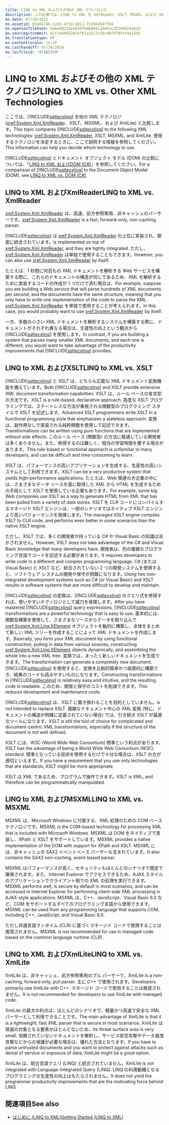 ```yaml
---
title: LINQ to XML およびその他の XML テクノロジ3
description: この記事では、LINQ to XML を XmlReader、XSLT、MSXML、および XmlLite などのいくつかの XML テクノロジと比較しており、使用するテクノロジを決定するうえで役立ちます。
ms.date: 07/20/2015
ms.assetid: 01b8e746-12d3-471d-b811-7539e4547784
ms.openlocfilehash: 0abe6021dae83df0db0d4116eb3c2919d024a62d
ms.sourcegitcommit: 87cfeb69226fef01acb17c56c86f978f4f4a13db
ms.translationtype: HT
ms.contentlocale: ja-JP
ms.lasthandoff: 07/24/2020
ms.locfileid: "87165334"
---
```

# <a name="linq-to-xml-vs-other-xml-technologies"></a><span data-ttu-id="7d7ea-103">LINQ to XML およびその他の XML テクノロジ</span><span class="sxs-lookup"><span data-stu-id="7d7ea-103">LINQ to XML vs. Other XML Technologies</span></span>
<span data-ttu-id="7d7ea-104">ここでは、[!INCLUDE[sqltecxlinq](~/includes/sqltecxlinq-md.md)] を他の XML テクノロジ (<xref:System.Xml.XmlReader>、XSLT、MSXML、および XmlLite) と比較します。</span><span class="sxs-lookup"><span data-stu-id="7d7ea-104">This topic compares [!INCLUDE[sqltecxlinq](~/includes/sqltecxlinq-md.md)] to the following XML technologies: <xref:System.Xml.XmlReader>, XSLT, MSXML, and XmlLite.</span></span> <span data-ttu-id="7d7ea-105">使用するテクノロジを決定するときに、ここで説明する情報を参照してください。</span><span class="sxs-lookup"><span data-stu-id="7d7ea-105">This information can help you decide which technology to use.</span></span>  
  
 <span data-ttu-id="7d7ea-106">[!INCLUDE[sqltecxlinq](~/includes/sqltecxlinq-md.md)] とドキュメント オブジェクト モデル (DOM) の比較については、「[LINQ to XML およびDOM (C#)](./linq-to-xml-vs-dom.md)」を参照してください。</span><span class="sxs-lookup"><span data-stu-id="7d7ea-106">For a comparison of [!INCLUDE[sqltecxlinq](~/includes/sqltecxlinq-md.md)] to the Document Object Model (DOM), see [LINQ to XML vs. DOM (C#)](./linq-to-xml-vs-dom.md).</span></span>  
  
## <a name="linq-to-xml-vs-xmlreader"></a><span data-ttu-id="7d7ea-107">LINQ to XML およびXmlReader</span><span class="sxs-lookup"><span data-stu-id="7d7ea-107">LINQ to XML vs. XmlReader</span></span>  
 <span data-ttu-id="7d7ea-108"><xref:System.Xml.XmlReader> は、高速、前方参照専用、非キャッシュのパーサーです。</span><span class="sxs-lookup"><span data-stu-id="7d7ea-108"><xref:System.Xml.XmlReader> is a fast, forward-only, non-caching parser.</span></span>  
  
 [!INCLUDE[sqltecxlinq](~/includes/sqltecxlinq-md.md)] <span data-ttu-id="7d7ea-109">は <xref:System.Xml.XmlReader> の上位に実装され、緊密に統合されています。</span><span class="sxs-lookup"><span data-stu-id="7d7ea-109">is implemented on top of <xref:System.Xml.XmlReader>, and they are tightly integrated.</span></span> <span data-ttu-id="7d7ea-110">ただし、<xref:System.Xml.XmlReader> は単独で使用することもできます。</span><span class="sxs-lookup"><span data-stu-id="7d7ea-110">However, you can also use <xref:System.Xml.XmlReader> by itself.</span></span>  
  
 <span data-ttu-id="7d7ea-111">たとえば、1 秒間に何百もの XML ドキュメントを解析する Web サービスを構築する際に、これらのドキュメントの構造が同じであるため、XML を解析するために実装するコードの作成が 1 つだけで済む場合は、</span><span class="sxs-lookup"><span data-stu-id="7d7ea-111">For example, suppose you are building a Web service that will parse hundreds of XML documents per second, and the documents have the same structure, meaning that you only have to write one implementation of the code to parse the XML.</span></span> <span data-ttu-id="7d7ea-112"><xref:System.Xml.XmlReader> を単独で使用することが考えられます。</span><span class="sxs-lookup"><span data-stu-id="7d7ea-112">In this case, you would probably want to use <xref:System.Xml.XmlReader> by itself.</span></span>  
  
 <span data-ttu-id="7d7ea-113">一方、多数の小さい XML ドキュメントを解析するシステムを構築する際に、ドキュメントがそれぞれ異なる場合は、生産性の向上という観点から [!INCLUDE[sqltecxlinq](~/includes/sqltecxlinq-md.md)] を使用します。</span><span class="sxs-lookup"><span data-stu-id="7d7ea-113">In contrast, if you are building a system that parses many smaller XML documents, and each one is different, you would want to take advantage of the productivity improvements that [!INCLUDE[sqltecxlinq](~/includes/sqltecxlinq-md.md)] provides.</span></span>  
  
## <a name="linq-to-xml-vs-xslt"></a><span data-ttu-id="7d7ea-114">LINQ to XML およびXSLT</span><span class="sxs-lookup"><span data-stu-id="7d7ea-114">LINQ to XML vs. XSLT</span></span>  
 <span data-ttu-id="7d7ea-115">[!INCLUDE[sqltecxlinq](~/includes/sqltecxlinq-md.md)] と XSLT は、どちらも広範な XML ドキュメント変換機能を備えています。</span><span class="sxs-lookup"><span data-stu-id="7d7ea-115">Both [!INCLUDE[sqltecxlinq](~/includes/sqltecxlinq-md.md)] and XSLT provide extensive XML document transformation capabilities.</span></span> <span data-ttu-id="7d7ea-116">XSLT は、ルール ベースの宣言型の方法です。</span><span class="sxs-lookup"><span data-stu-id="7d7ea-116">XSLT is a rule-based, declarative approach.</span></span> <span data-ttu-id="7d7ea-117">高度な XSLT プログラミングでは、ステートレスな方法が重視される関数型のプログラミング スタイルで XSLT を記述します。</span><span class="sxs-lookup"><span data-stu-id="7d7ea-117">Advanced XSLT programmers write XSLT in a functional programming style that emphasizes a stateless approach.</span></span> <span data-ttu-id="7d7ea-118">変換は、副作用なしで実装される純粋関数を使用して記述できます。</span><span class="sxs-lookup"><span data-stu-id="7d7ea-118">Transformations can be written using pure functions that are implemented without side effects.</span></span> <span data-ttu-id="7d7ea-119">このルール ベース (関数型) の方法に精通している開発者は多くありません。また、修得するのは難しく、相当の学習時間を要する場合があります。</span><span class="sxs-lookup"><span data-stu-id="7d7ea-119">This rule-based or functional approach is unfamiliar to many developers, and can be difficult and time-consuming to learn.</span></span>  
  
 <span data-ttu-id="7d7ea-120">XSLT は、パフォーマンスの高いアプリケーションを生成する、生産性の高いシステムとして利用できます。</span><span class="sxs-lookup"><span data-stu-id="7d7ea-120">XSLT can be a very productive system that yields high-performance applications.</span></span> <span data-ttu-id="7d7ea-121">たとえば、Web 関連の大企業の中には、さまざまなデータ ソースを基に取得した XML から HTML を生成するための手段として XSLT を使用している企業もあります。</span><span class="sxs-lookup"><span data-stu-id="7d7ea-121">For example, some big Web companies use XSLT as a way to generate HTML from XML that has been pulled from a variety of data stores.</span></span> <span data-ttu-id="7d7ea-122">XSLT を CLR コードにコンパイルするマネージド XSLT エンジンは、一部のシナリオではネイティブ XSLT エンジンより高いパフォーマンスを発揮します。</span><span class="sxs-lookup"><span data-stu-id="7d7ea-122">The managed XSLT engine compiles XSLT to CLR code, and performs even better in some scenarios than the native XSLT engine.</span></span>  
  
 <span data-ttu-id="7d7ea-123">ただし、XSLT では、多くの開発者が持っている C# や Visual Basic の知識は活かされません。</span><span class="sxs-lookup"><span data-stu-id="7d7ea-123">However, XSLT does not take advantage of the C# and Visual Basic knowledge that many developers have.</span></span> <span data-ttu-id="7d7ea-124">開発者は、別の複雑なプログラミング言語でコードを記述する必要があります。</span><span class="sxs-lookup"><span data-stu-id="7d7ea-124">It requires developers to write code in a different and complex programming language.</span></span> <span data-ttu-id="7d7ea-125">C# (または Visual Basic) と XSLT など、統合されていない 2 つの開発システムを使用すると、ソフトウェア システムの開発や保守が困難になります。</span><span class="sxs-lookup"><span data-stu-id="7d7ea-125">Using two non-integrated development systems such as C# (or Visual Basic) and XSLT results in software systems that are more difficult to develop and maintain.</span></span>  
  
 <span data-ttu-id="7d7ea-126">[!INCLUDE[sqltecxlinq](~/includes/sqltecxlinq-md.md)] の変換は、[!INCLUDE[sqltecxlinq](~/includes/sqltecxlinq-md.md)] のクエリ式を修得すれば、使いやすいテクノロジとして威力を発揮します。</span><span class="sxs-lookup"><span data-stu-id="7d7ea-126">After you have mastered [!INCLUDE[sqltecxlinq](~/includes/sqltecxlinq-md.md)] query expressions, [!INCLUDE[sqltecxlinq](~/includes/sqltecxlinq-md.md)] transformations are a powerful technology that is easy to use.</span></span> <span data-ttu-id="7d7ea-127">基本的には、関数型構築を使用して、さまざまなソースからデータを取り込んで <xref:System.Xml.Linq.XElement> オブジェクトを動的に構築し、全体をまとめて新しい XML ツリーを作成することによって XML ドキュメントを作成します。</span><span class="sxs-lookup"><span data-stu-id="7d7ea-127">Basically, you form your XML document by using functional construction, pulling in data from various sources, constructing <xref:System.Xml.Linq.XElement> objects dynamically, and assembling the whole into a new XML tree.</span></span> <span data-ttu-id="7d7ea-128">変換では、まったく新しいドキュメントを生成できます。</span><span class="sxs-lookup"><span data-stu-id="7d7ea-128">The transformation can generate a completely new document.</span></span> <span data-ttu-id="7d7ea-129">[!INCLUDE[sqltecxlinq](~/includes/sqltecxlinq-md.md)] を使用すると、変換を比較的簡単かつ直感的に構築でき、結果のコードも読みやすいものになります。</span><span class="sxs-lookup"><span data-stu-id="7d7ea-129">Constructing transformations in [!INCLUDE[sqltecxlinq](~/includes/sqltecxlinq-md.md)] is relatively easy and intuitive, and the resulting code is readable.</span></span> <span data-ttu-id="7d7ea-130">このため、開発と保守のコストを削減できます。</span><span class="sxs-lookup"><span data-stu-id="7d7ea-130">This reduces development and maintenance costs.</span></span>  
  
 [!INCLUDE[sqltecxlinq](~/includes/sqltecxlinq-md.md)] <span data-ttu-id="7d7ea-131">は、XSLT に置き換わることを目的としていません。</span><span class="sxs-lookup"><span data-stu-id="7d7ea-131">is not intended to replace XSLT.</span></span> <span data-ttu-id="7d7ea-132">複雑なドキュメント中心の XML 変換 (特に、ドキュメントの構造が明確に定義されていない場合) では、引き続き XSLT が最適なツールになります。</span><span class="sxs-lookup"><span data-stu-id="7d7ea-132">XSLT is still the tool of choice for complicated and document-centric XML transformations, especially if the structure of the document is not well defined.</span></span>  
  
 <span data-ttu-id="7d7ea-133">XSLT には、W3C (World Wide Web Consortium) 標準という利点があります。</span><span class="sxs-lookup"><span data-stu-id="7d7ea-133">XSLT has the advantage of being a World Wide Web Consortium (W3C) standard.</span></span> <span data-ttu-id="7d7ea-134">標準となっている技術を使用するだけで十分な場合は、XSLT の方が適切といえます。</span><span class="sxs-lookup"><span data-stu-id="7d7ea-134">If you have a requirement that you use only technologies that are standards, XSLT might be more appropriate.</span></span>  
  
 <span data-ttu-id="7d7ea-135">XSLT は XML であるため、プログラムで操作できます。</span><span class="sxs-lookup"><span data-stu-id="7d7ea-135">XSLT is XML, and therefore can be programmatically manipulated.</span></span>  
  
## <a name="linq-to-xml-vs-msxml"></a><span data-ttu-id="7d7ea-136">LINQ to XML およびMSXML</span><span class="sxs-lookup"><span data-stu-id="7d7ea-136">LINQ to XML vs. MSXML</span></span>  
 <span data-ttu-id="7d7ea-137">MSXML は、Microsoft Windows に付属する、XML 処理のための COM ベース テクノロジです。</span><span class="sxs-lookup"><span data-stu-id="7d7ea-137">MSXML is the COM-based technology for processing XML that is included with Microsoft Windows.</span></span> <span data-ttu-id="7d7ea-138">MSXML は DOM をネイティブで実装し、XPath と XSLT をサポートしています。</span><span class="sxs-lookup"><span data-stu-id="7d7ea-138">MSXML provides a native implementation of the DOM with support for XPath and XSLT.</span></span> <span data-ttu-id="7d7ea-139">MSXML には、非キャッシュの SAX2 イベントベース パーサーも含まれています。</span><span class="sxs-lookup"><span data-stu-id="7d7ea-139">It also contains the SAX2 non-caching, event-based parser.</span></span>  
  
 <span data-ttu-id="7d7ea-140">MSXML はパフォーマンスが高く、セキュリティもほとんどのシナリオで既定で確保されます。また、Internet Explorer でアクセスできるため、AJAX スタイルのアプリケーションでクライアント側での XML の処理を実行できます。</span><span class="sxs-lookup"><span data-stu-id="7d7ea-140">MSXML performs well, is secure by default in most scenarios, and can be accessed in Internet Explorer for performing client-side XML processing in AJAX-style applications.</span></span> <span data-ttu-id="7d7ea-141">MSXML は、C++、JavaScript、Visual Basic 6.0 など、COM をサポートするすべてのプログラミング言語から使用できます。</span><span class="sxs-lookup"><span data-stu-id="7d7ea-141">MSXML can be used from any programming language that supports COM, including C++, JavaScript, and Visual Basic 6.0.</span></span>  
  
 <span data-ttu-id="7d7ea-142">ただし共通言語ランタイム (CLR) に基づくマネージド コードで使用することは推奨されません。</span><span class="sxs-lookup"><span data-stu-id="7d7ea-142">MSXML is not recommended for use in managed code based on the common language runtime (CLR).</span></span>  
  
## <a name="linq-to-xml-vs-xmllite"></a><span data-ttu-id="7d7ea-143">LINQ to XML およびXmlLite</span><span class="sxs-lookup"><span data-stu-id="7d7ea-143">LINQ to XML vs. XmlLite</span></span>  
 <span data-ttu-id="7d7ea-144">XmlLite は、非キャッシュ、前方参照専用のプル パーサーで、</span><span class="sxs-lookup"><span data-stu-id="7d7ea-144">XmlLite is a non-caching, forward only, pull parser.</span></span> <span data-ttu-id="7d7ea-145">主に C++ で使用されます。</span><span class="sxs-lookup"><span data-stu-id="7d7ea-145">Developers primarily use XmlLite with C++.</span></span> <span data-ttu-id="7d7ea-146">マネージド コードで使用することは推奨されません。</span><span class="sxs-lookup"><span data-stu-id="7d7ea-146">It is not recommended for developers to use XmlLite with managed code.</span></span>  
  
 <span data-ttu-id="7d7ea-147">XmlLite の最大の利点は、ほとんどのシナリオで、軽量かつ高速で安全な XML パーサーとして利用できることです。</span><span class="sxs-lookup"><span data-stu-id="7d7ea-147">The main advantage of XmlLite is that it is a lightweight, fast XML parser that is secure in most scenarios.</span></span> <span data-ttu-id="7d7ea-148">XmlLite は脅威の対象となる要素がほとんどないため、</span><span class="sxs-lookup"><span data-stu-id="7d7ea-148">Its threat surface area is very small.</span></span> <span data-ttu-id="7d7ea-149">信頼されていないドキュメントを解析し、サービス拒否攻撃やデータ漏洩攻撃などからの保護が必要な場合は、優れた方法となります。</span><span class="sxs-lookup"><span data-stu-id="7d7ea-149">If you have to parse untrusted documents and you want to protect against attacks such as denial of service or exposure of data, XmlLite might be a good option.</span></span>  
  
 <span data-ttu-id="7d7ea-150">XmlLite は、統合言語クエリ (LINQ) と統合されていません。</span><span class="sxs-lookup"><span data-stu-id="7d7ea-150">XmlLite is not integrated with Language-Integrated Query (LINQ).</span></span> <span data-ttu-id="7d7ea-151">LINQ の利用動機となるプログラミングの生産性の向上はもたらされません。</span><span class="sxs-lookup"><span data-stu-id="7d7ea-151">It does not yield the programmer productivity improvements that are the motivating force behind LINQ.</span></span>  
  
## <a name="see-also"></a><span data-ttu-id="7d7ea-152">関連項目</span><span class="sxs-lookup"><span data-stu-id="7d7ea-152">See also</span></span>

- [<span data-ttu-id="7d7ea-153">はじめに (LINQ to XML)</span><span class="sxs-lookup"><span data-stu-id="7d7ea-153">Getting Started (LINQ to XML)</span></span>](./linq-to-xml-overview.md)
